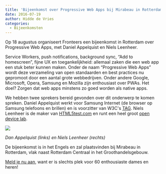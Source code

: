 ```yaml
---
title: 'Bijeenkomst over Progressive Web Apps bij Mirabeau in Rotterdam'
date: 2016-07-19
author: Hidde de Vries
categories:
  - Bijeenkomsten
---
```


Op 18 augustus organiseert Fronteers een bijeenkomst in Rotterdam over Progressive Web Apps, met Daniel Appelquist en Niels Leenheer.

Service Workers, push notifications, background sync, “Add to homescreen”, fijne UX en toegankelijkheid: allemaal zaken die een web app een stuk beter kunnen maken. Onder de naam “Progressive Web Apps” wordt deze verzameling van open standaarden en best practices nu gepromoot door een aantal grote webbedrijven. Onder andere Google, Microsoft, Opera, Samsung en Mozilla zijn enthousiast over PWAs. Het doel? Zorgen dat web apps minstens zo goed worden als native apps.

We hebben twee sprekers bereid gevonden over dit onderwerp te komen spreken. Daniel Appelquist werkt voor Samsung Internet (de browser op Samsung telefoons en brillen) en is voorzitter van W3C's [TAG](https://www.w3.org/2001/tag/). Niels Leenheer is de maker van [HTML5test.com](http://html5test.com) en runt een heel groot [open device lab](http://html5test.com/devicelab).

![](/_img/blog/2016/dan-niels.jpg)

_Dan Appelquist (links) en Niels Leenheer (rechts)_

De bijeenkomst is in het Engels en zal plaatsvinden bij Mirabeau in Rotterdam, vlak naast Rotterdam Centraal in het Groothandelsgebouw.

[Meld je nu aan](/bijeenkomsten/2016/mirabeau), want er is slechts plek voor 60 enthousiaste dames en heren!
